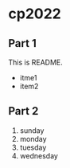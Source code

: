 # cp2022

## Part 1
This is README.
- itme1
- item2

## Part 2
1. sunday
1. monday
1. tuesday
1. wednesday
